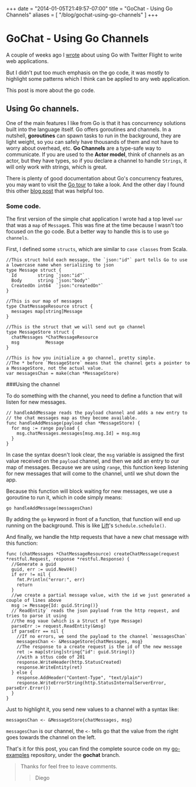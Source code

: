 +++
date = "2014-01-05T21:49:57-07:00"
title = "GoChat - Using Go Channels"
aliases = [
	"/blog/gochat-using-go-channels"
]
+++

[title= ]: /
[category: go]: /
[date: 2014/1/5]: /
[tags: {go, golang}]: /


# GoChat - Using Go Channels

A couple of weeks ago I [wrote](http://blog.fmpwizard.com/blog/twitter-flight-and-go) about using Go with Twitter Flight to write web applications.

But I didn't put too much emphasis on the go code, it was mostly to highlight some patterns which I think can be applied to any web application.

This post is more about the go code.

## Using Go channels.

One of the main features I like from Go is that it has concurrency solutions built into the language itself. Go offers goroutines and channels. In a nutshell, **goroutines** can spawn tasks to run in the background, they are light weight, so you can safely have thousands of them and not have to worry about overhead, etc. **Go Channels** are a type-safe way to communicate. If you are used to the **Actor model**, think of channels as an actor, but they have types, so if you declare a channel to handle `Strings`, it will only work with strings, which is great.

There is plenty of good documentation about Go's concurrency features, you may want to visit the [Go tour](http://tour.golang.org/#64) to take a look. And the other day I found this other [blog post](http://golangtutorials.blogspot.com/2011/06/channels-in-go-range-and-select.html) that was helpful too.

### Some code.

The first version of the simple chat application I wrote had a top level `var` that was a `map` of `Message`s. This was fine at the time because I wasn't too focused on the go code. But a better way to handle this is to use `go channels`.

First, I defined some `structs`, which are similar to `case classes` from Scala.

```
//This struct hold each message, the `json:"id"` part tells Go to use a lowercase name when serializing to json
type Message struct {
  Id        string `json:"id"`
  Body      string `json:"body"`
  CreatedOn int64  `json:"createdOn"`
}

//This is our map of messages
type ChatMessageResource struct {
  messages map[string]Message
}

//This is the struct that we will send out go channel
type MessageStore struct {
  chatMessages *ChatMessageResource
  msg          Message
}

//This is how you initialize a go channel, pretty simple.
//The * before `MessageStore` means that the channel gets a pointer to a MessageStore, not the actual value.
var messagesChan = make(chan *MessageStore)

```


###Using the channel

To do something with the channel, you need to define a function that will listen for new messages.

```
// handleAddMessage reads the payload channel and adds a new entry to
// the chat messages map as they become available.
func handleAddMessage(payload chan *MessageStore) {
  for msg := range payload {
    msg.chatMessages.messages[msg.msg.Id] = msg.msg
  }
}
```

In case the syntax doesn't look clear, the `msg` variable is assigned the first value received on the `payload` channel, and then we add an entry to our map of messages. Because we are using `range`, this function keep listening for new messages that will come to the channel, until we shut down the app.

Because this function will block waiting for new messages, we use a goroutine to run it, which in code simply means:

`go handleAddMessage(messagesChan)`

By adding the `go` keyword in front of a function, that function will end up running on the background. This is like [Lift](http://www.liftweb.net)'s `Schedule.schedule()`.

And finally, we handle the http requests that have a new chat message with this function:

```
func (chatMessages *ChatMessageResource) createChatMessage(request *restful.Request, response *restful.Response) {
  //Generate a guid
  guid, err := uuid.NewV4()
  if err != nil {
    fmt.Println("error:", err)
    return
  }
  //we create a partial message value, with the id we just generated a couple of lines above
  msg := Message{Id: guid.String()}
  //`ReadEntity` reads the json payload from the http request, and tries to parse it using
  //the msg vaue (which is a Struct of type Message)
  parseErr := request.ReadEntity(&msg)
  if parseErr == nil {
    //If no errors, we send the payload to the channel `messagesChan`
    messagesChan <- &MessageStore{chatMessages, msg}
    //The response to a create request is the id of the new message
    ret := map[string]string{"id": guid.String()}
    //with a sttus code of 201
    response.WriteHeader(http.StatusCreated)
    response.WriteEntity(ret)
  } else {
    response.AddHeader("Content-Type", "text/plain")
    response.WriteErrorString(http.StatusInternalServerError, parseErr.Error())
  }
}
```

Just to highlight it, you send new values to a channel with a syntax like:

`messagesChan <- &MessageStore{chatMessages, msg}`

`messagesChan` is our channel, the `<-` tells go that the value from the right goes towards the channel on the left.


That's it for this post, you can find the complete source code on my [go-examples](https://github.com/fmpwizard/go-examples/tree/gochat) repository, under the **gochat** branch.

>Thanks for feel free to leave comments.
>>Diego

